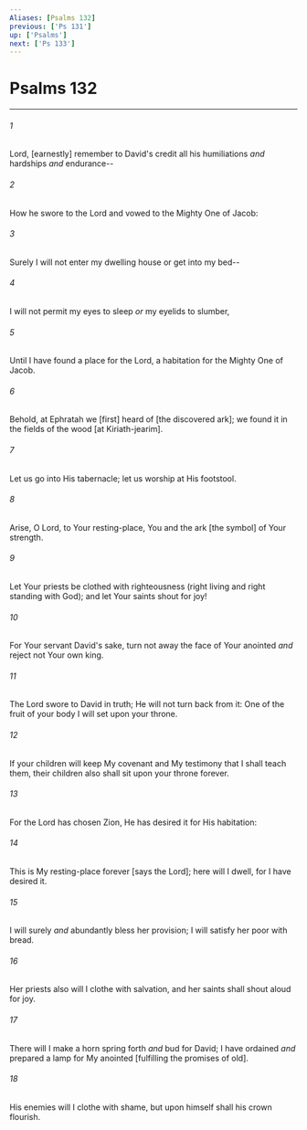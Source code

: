 ```yaml
---
Aliases: [Psalms 132]
previous: ['Ps 131']
up: ['Psalms']
next: ['Ps 133']
---
```

# Psalms 132

***














###### 1 






Lord, [earnestly] remember to David's credit all his humiliations _and_ hardships _and_ endurance-- 













###### 2 






How he swore to the Lord and vowed to the Mighty One of Jacob: 













###### 3 






Surely I will not enter my dwelling house or get into my bed-- 













###### 4 






I will not permit my eyes to sleep _or_ my eyelids to slumber, 













###### 5 






Until I have found a place for the Lord, a habitation for the Mighty One of Jacob. 













###### 6 






Behold, at Ephratah we [first] heard of [the discovered ark]; we found it in the fields of the wood [at Kiriath-jearim]. 













###### 7 






Let us go into His tabernacle; let us worship at His footstool. 













###### 8 






Arise, O Lord, to Your resting-place, You and the ark [the symbol] of Your strength. 













###### 9 






Let Your priests be clothed with righteousness (right living and right standing with God); and let Your saints shout for joy! 













###### 10 






For Your servant David's sake, turn not away the face of Your anointed _and_ reject not Your own king. 













###### 11 






The Lord swore to David in truth; He will not turn back from it: One of the fruit of your body I will set upon your throne. 













###### 12 






If your children will keep My covenant and My testimony that I shall teach them, their children also shall sit upon your throne forever. 













###### 13 






For the Lord has chosen Zion, He has desired it for His habitation: 













###### 14 






This is My resting-place forever [says the Lord]; here will I dwell, for I have desired it. 













###### 15 






I will surely _and_ abundantly bless her provision; I will satisfy her poor with bread. 













###### 16 






Her priests also will I clothe with salvation, and her saints shall shout aloud for joy. 













###### 17 






There will I make a horn spring forth _and_ bud for David; I have ordained _and_ prepared a lamp for My anointed [fulfilling the promises of old]. 













###### 18 






His enemies will I clothe with shame, but upon himself shall his crown flourish.
